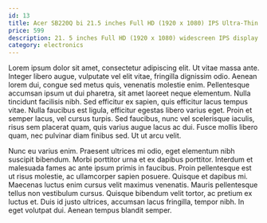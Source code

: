 ```yaml
---
id: 13
title: Acer SB220Q bi 21.5 inches Full HD (1920 x 1080) IPS Ultra-Thin
price: 599
description: 21. 5 inches Full HD (1920 x 1080) widescreen IPS display And Radeon free Sync technology. No compatibility for VESA Mount Refresh Rate 75Hz - Using HDMI port Zero-frame design | ultra-thin | 4ms response time | IPS panel Aspect ratio - 16 9. Color Supported - 16. 7 million colors. Brightness - 250 nit Tilt angle -5 degree to 15 degree. Horizontal viewing angle-178 degree. Vertical viewing angle-178 degree 75 hertz.
category: electronics
---
```


Lorem ipsum dolor sit amet, consectetur adipiscing elit. Ut vitae massa ante. Integer libero augue, vulputate vel elit vitae, fringilla dignissim odio. Aenean lorem dui, congue sed metus quis, venenatis molestie enim. Pellentesque accumsan ipsum ut dui pharetra, sit amet laoreet neque elementum. Nulla tincidunt facilisis nibh. Sed efficitur ex sapien, quis efficitur lacus tempus vitae. Nulla faucibus est ligula, efficitur egestas libero varius eget. Proin et semper lacus, vel cursus turpis. Sed faucibus, nunc vel scelerisque iaculis, risus sem placerat quam, quis varius augue lacus ac dui. Fusce mollis libero quam, nec pulvinar diam finibus sed. Ut ut arcu velit.

Nunc eu varius enim. Praesent ultrices mi odio, eget elementum nibh suscipit bibendum. Morbi porttitor urna et ex dapibus porttitor. Interdum et malesuada fames ac ante ipsum primis in faucibus. Proin pellentesque est ut risus molestie, ac ullamcorper sapien posuere. Quisque et dapibus mi. Maecenas luctus enim cursus velit maximus venenatis. Mauris pellentesque tellus non vestibulum cursus. Quisque bibendum velit tortor, ac pretium ex luctus et. Duis id justo ultrices, accumsan lacus fringilla, tempor nibh. In eget volutpat dui. Aenean tempus blandit semper.